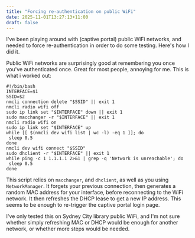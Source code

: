 ```yaml
---
title: "Forcing re-authentication on public WiFi"
date: 2025-11-01T13:27:13+11:00
draft: false
---
```


I've been playing around with (captive portal) public WiFi networks, and needed
to force re-authentication in order to do some testing. Here's how I did it.

<!--more-->

Public WiFi networks are surprisingly good at remembering you once you've
authenticated once. Great for most people, annoying for me. This is what i
worked out:

```shell
#!/bin/bash
INTERFACE=$1
SSID=$2
nmcli connection delete "$SSID" || exit 1
nmcli radio wifi off
sudo ip link set "$INTERFACE" down || exit 1
sudo macchanger -r "$INTERFACE" || exit 1
nmcli radio wifi on
sudo ip link set "$INTERFACE" up
while [[ $(nmcli dev wifi list | wc -l) -eq 1 ]]; do
 sleep 0.5
done
nmcli dev wifi connect "$SSID"
sudo dhclient -r "$INTERFACE" || exit 1
while ping -c 1 1.1.1.1 2>&1 | grep -q 'Network is unreachable'; do
 sleep 0.5
done
```

This script relies on `macchanger`, and `dhclient`, as well as you using
`NetworkManager`. It forgets your previous connection, then generates a random
MAC address for your interface, before reconnecting to the WiFi network. It then
refreshes the DHCP lease to get a new IP address. This seems to be enough to
re-trigger the captive portal login page.

I've only tested this on Sydney City library public WiFi, and I'm not sure
whether simply refreshing MAC or DHCP would be enough for another network, or
whether more steps would be needed.
